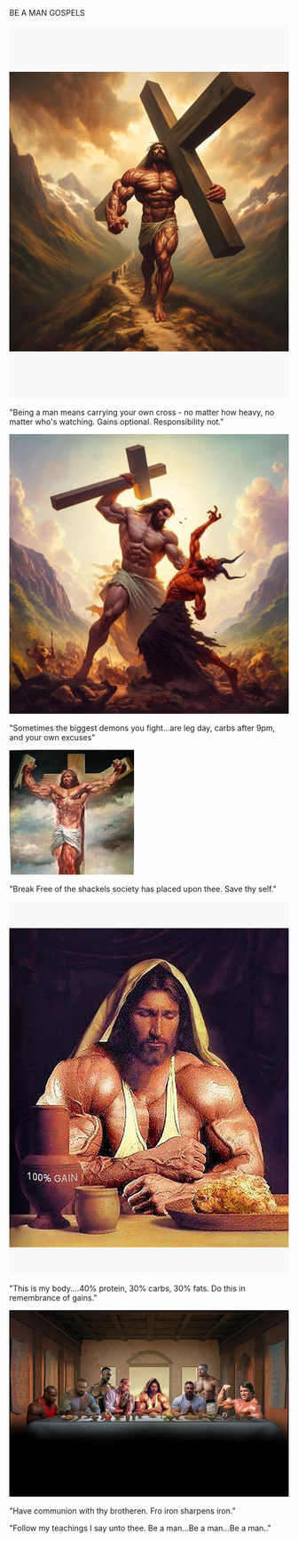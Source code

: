 BE A MAN GOSPELS

![image alt](https://github.com/cquaye/Be_a_man_7/blob/fc893b9b7e39172aabd782ab51c60b4a12e4dd59/carry_your_cross.jpg)

"Being a man means carrying your own cross - no matter how heavy, no matter who's watching. Gains optional. Responsibility not."


![image alt](https://github.com/cquaye/Be_a_man_7/blob/fc893b9b7e39172aabd782ab51c60b4a12e4dd59/jesus_defeat_adversity.jpg)

"Sometimes the biggest demons you fight...are leg day, carbs after 9pm, and your own excuses"


![image alt](https://github.com/cquaye/Be_a_man_7/blob/fc893b9b7e39172aabd782ab51c60b4a12e4dd59/jesus-gains.jpg)

"Break Free of the shackels society has placed upon thee. Save thy self."


![image alt](https://github.com/cquaye/Be_a_man_7/blob/fc893b9b7e39172aabd782ab51c60b4a12e4dd59/jesusmacros.jpg)

"This is my body....40% protein, 30% carbs, 30% fats. Do this in remembrance of gains."


![image alt](https://github.com/cquaye/Be_a_man_7/blob/fc893b9b7e39172aabd782ab51c60b4a12e4dd59/lastsupper.jpg)

"Have communion with thy brotheren. Fro iron sharpens iron."


"Follow my teachings I say unto thee. Be a man...Be a man...Be a man.."
